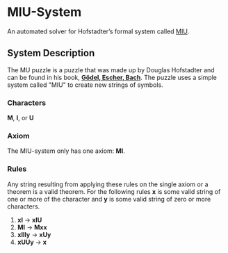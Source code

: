 # MIU-System
An automated solver for Hofstadter’s formal system called [MIU](https://en.wikipedia.org/wiki/MU_puzzle).

## System Description
The MU puzzle is a puzzle that was made up by Douglas Hofstadter and can be found in his book, [**Gödel, Escher, Bach**](https://en.wikipedia.org/wiki/G%C3%B6del,_Escher,_Bache). The puzzle uses a simple system called "MIU" to create new strings of symbols. 

### Characters
**M**, **I**, or **U**

### Axiom
The MIU-system only has one axiom: **MI**.

### Rules
Any string resulting from applying these rules on the single axiom or a theorem is a valid theorem. For the following rules **x** is some valid string of one or more of the character and **y** is some valid string of zero or more characters.
1. **xI** → **xIU**
2. **MI** → **Mxx**
3. **xIIIy** → **xUy**
4. **xUUy** → **x**
